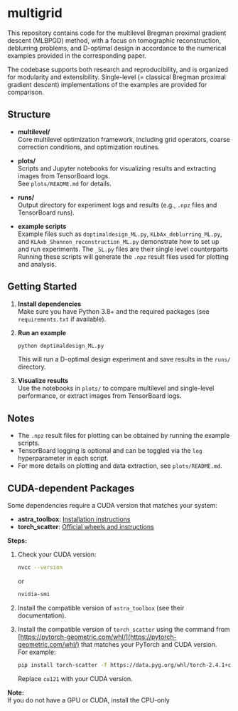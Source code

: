 # multigrid

This repository contains code for the multilevel Bregman proximal gradient descent (MLBPGD) method, with a focus on tomographic reconstruction, deblurring problems, and  D-optimal design in accordance to the numerical examples provided in the corresponding paper.

The codebase supports both research and reproducibility, and is organized for modularity and extensibility. Single-level (= classical Bregman proximal gradient descent) implementations of the examples are provided for comparison.

## Structure

- **multilevel/**  
  Core multilevel optimization framework, including grid operators, coarse correction conditions, and optimization routines.

- **plots/**  
  Scripts and Jupyter notebooks for visualizing results and extracting images from TensorBoard logs.  
  See `plots/README.md` for details.

- **runs/**  
  Output directory for experiment logs and results (e.g., `.npz` files and TensorBoard runs).

- **example scripts**  
  Example files such as `doptimaldesign_ML.py`, `KLbAx_deblurring_ML.py`, and `KLAxb_Shannon_reconstruction_ML.py` demonstrate how to set up and run experiments. The `_SL.py` files are their single level counterparts
  Running these scripts will generate the `.npz` result files used for plotting and analysis.

## Getting Started

1. **Install dependencies**  
   Make sure you have Python 3.8+ and the required packages (see `requirements.txt` if available).

2. **Run an example**  
   ```bash
   python doptimaldesign_ML.py
   ```
   This will run a D-optimal design experiment and save results in the `runs/` directory.

3. **Visualize results**  
   Use the notebooks in `plots/` to compare multilevel and single-level performance, or extract images from TensorBoard logs.

## Notes

- The `.npz` result files for plotting can be obtained by running the example scripts.
- TensorBoard logging is optional and can be toggled via the `log` hyperparameter in each script.
- For more details on plotting and data extraction, see `plots/README.md`.

## CUDA-dependent Packages

Some dependencies require a CUDA version that matches your system:

- **astra_toolbox**: [Installation instructions](https://www.astra-toolbox.com/docs/install.html)
- **torch_scatter**: [Official wheels and instructions](https://pytorch-geometric.com/whl/)

**Steps:**
1. Check your CUDA version:
   ```bash
   nvcc --version
   ```
   or
   ```bash
   nvidia-smi
   ```

2. Install the compatible version of `astra_toolbox` (see their documentation).

3. Install the compatible version of `torch_scatter` using the command from [https://pytorch-geometric.com/whl/](https://pytorch-geometric.com/whl/) that matches your PyTorch and CUDA version.  
   For example:
   ```bash
   pip install torch-scatter -f https://data.pyg.org/whl/torch-2.4.1+cu121.html
   ```
   Replace `cu121` with your CUDA version.

**Note:**  
If you do not have a GPU or CUDA, install the CPU-only